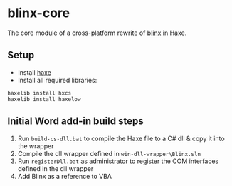 # blinx-core

The core module of a cross-platform rewrite of [blinx](https://github.com/renehamburger/blinx) in Haxe.

## Setup
- Install [haxe](https://haxe.org/download/)
- Install all required libraries:
```
haxelib install hxcs
haxelib install haxelow
```

## Initial Word add-in build steps
1. Run `build-cs-dll.bat` to compile the Haxe file to a C# dll & copy it into the wrapper
2. Compile the dll wrapper defined in `win-dll-wrapper\Blinx.sln`
3. Run `registerDll.bat` as administrator to register the COM interfaces defined in the dll wrapper
4. Add Blinx as a reference to VBA

